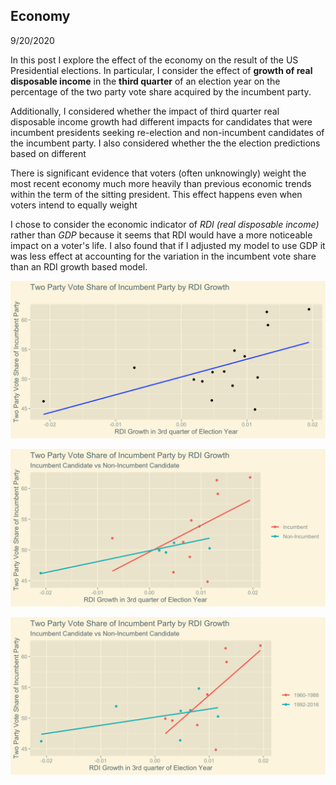 ## Economy

9/20/2020

In this post I explore the effect of the economy on the result of the US Presidential elections. In particular, I consider the effect of **growth of real disposable income** in the **third quarter** of an election year on the percentage of the two party vote share acquired by the incumbent party.

Additionally, I considered whether the impact of third quarter real disposable income growth had different impacts for candidates that were incumbent presidents seeking re-election and non-incumbent candidates of the incumbent party. I also considered whether the the election predictions based on different  

There is significant evidence that voters (often unknowingly) weight the most recent economy much more heavily than previous economic trends within the term of the sitting president. This effect happens even when voters intend to equally weight 

I chose to consider the economic indicator of *RDI (real disposable income)* rather than *GDP* because it seems that RDI would have a more noticeable impact on a voter's life. I also found that if I adjusted my model to use GDP it was less effect at accounting for the variation in the incumbent vote share than an RDI growth based model. 

![image of RDI growth vs two party vote share](../figures/rdi_growth_basic.png)

![image of RDI growth vs two party vote share by incumbency](../figures/rdi_growth_incumbent.png)

![image of RDI growth vs two party vote share by election year](../figures/rdi_growth_age.png)